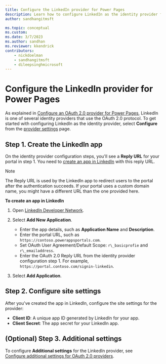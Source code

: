 ```yaml
---
title: Configure the LinkedIn provider for Power Pages
description: Learn how to configure LinkedIn as the identity provider for Power Pages.
author: sandhangitmsft

ms.topic: conceptual
ms.custom: 
ms.date: 3/7/2023
ms.author: sandhan
ms.reviewer: kkendrick
contributors:
    - nickdoelman
    - sandhangitmsft
    - dileepsinghmicrosoft
---
```


# Configure the LinkedIn provider for Power Pages

As explained in [Configure an OAuth 2.0 provider for Power Pages](oauth2-provider.md), LinkedIn is one of several identity providers that use the OAuth 2.0 protocol. To get started with configuring LinkedIn as the identity provider, select **Configure** from the [provider settings](/power-apps/maker/portals/use-simplified-authentication-configuration#add-configure-or-delete-an-identity-provider) page.

## Step 1. Create the LinkedIn app

On the identity provider configuration steps, you'll see a **Reply URL** for your portal in step 1. You need to [create an app in LinkedIn](https://www.linkedin.com/developers/apps) with this reply URL.

> [!NOTE]
> The Reply URL is used by the LinkedIn app to redirect users to the portal after the authentication succeeds. If your portal uses a custom domain name, you might have a different URL than the one provided here.​

**To create an app in LinkedIn**

1. Open [LinkedIn Developer Network](https://www.linkedin.com/secure/developer).  
2. Select **Add New Application**.

    - Enter the app details, such as **Application Name** and **Description**.
    - Enter the portal URL, such as `https://contoso.powerappsportals.com`.
    - Set OAuth User Agreement/Default Scope: `r\_basicprofie` and `r\_emailaddress`.
    - Enter the OAuth 2.0 Reply URL from the identity provider configuration step 1. For example, `https://portal.contoso.com/signin-linkedin`.

3. Select **Add Application**.

## Step 2. Configure site settings

After you've created the app in LinkedIn, configure the site settings for the provider:

- **Client ID**: A unique app ID generated by LinkedIn for your app.​
- **Client Secret**:  The app secret for your LinkedIn app.​

## (Optional) Step 3. Additional settings

To configure **Additional settings** for the LinkedIn provider, see [Configure additional settings for OAuth 2.0 providers](configure-oauth2-settings.md).
